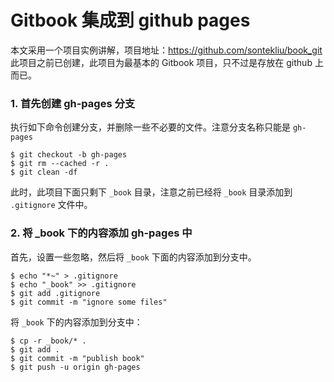 # Gitbook 集成到 github pages

本文采用一个项目实例讲解，项目地址：https://github.com/sontekliu/book_git  
此项目之前已创建，此项目为最基本的 Gitbook 项目，只不过是存放在 github 上而已。

### 1. 首先创建 gh-pages 分支
执行如下命令创建分支，并删除一些不必要的文件。注意分支名称只能是 `gh-pages`
```
$ git checkout -b gh-pages
$ git rm --cached -r .
$ git clean -df
```
此时，此项目下面只剩下 `_book` 目录，注意之前已经将 `_book` 目录添加到 `.gitignore` 文件中。

### 2. 将 _book 下的内容添加 gh-pages 中
首先，设置一些忽略，然后将 `_book` 下面的内容添加到分支中。
```
$ echo "*~" > .gitignore
$ echo "_book" >> .gitignore
$ git add .gitignore
$ git commit -m "ignore some files"
```
将 `_book` 下的内容添加到分支中：
```
$ cp -r _book/* .
$ git add .
$ git commit -m "publish book"
$ git push -u origin gh-pages
```







